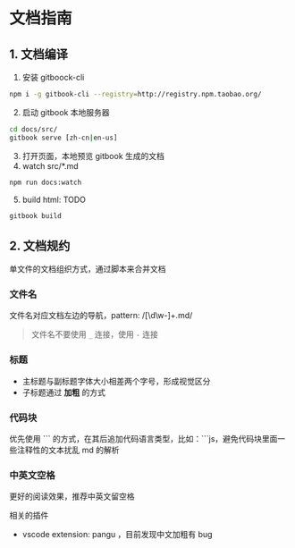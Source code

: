# 文档指南

## 1. 文档编译

1. 安装 gitboock-cli
  ```sh
  npm i -g gitbook-cli --registry=http://registry.npm.taobao.org/
  ```
2. 启动 gitbook 本地服务器
  ```sh
  cd docs/src/
  gitbook serve [zh-cn|en-us]
  ```
3. 打开页面，本地预览 gitbook 生成的文档
4. watch src/*.md
  ```sh
  npm run docs:watch
  ```
5. build html: TODO
  ```sh
  gitbook build
  ```

## 2. 文档规约

单文件的文档组织方式，通过脚本来合并文档

### 文件名

文件名对应文档左边的导航，pattern: /[\d\w-]+\.md/

> 文件名不要使用 `_` 连接，使用 `-` 连接

### 标题

* 主标题与副标题字体大小相差两个字号，形成视觉区分
* 子标题通过 **加粗** 的方式

### 代码块

优先使用 \`\`\` 的方式，在其后追加代码语言类型，比如：\`\`\`js，避免代码块里面一些注释性的文本扰乱 md 的解析

### 中英文空格

更好的阅读效果，推荐中英文留空格

相关的插件

* vscode extension: pangu ，目前发现中文加粗有 bug
